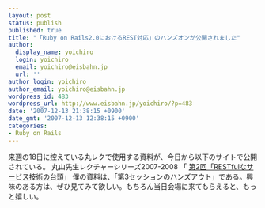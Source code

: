 ```yaml
---
layout: post
status: publish
published: true
title: "「Ruby on Rails2.0におけるREST対応」のハンズオンが公開されました"
author:
  display_name: yoichiro
  login: yoichiro
  email: yoichiro@eisbahn.jp
  url: ''
author_login: yoichiro
author_email: yoichiro@eisbahn.jp
wordpress_id: 483
wordpress_url: http://www.eisbahn.jp/yoichiro/?p=483
date: '2007-12-13 21:38:15 +0900'
date_gmt: '2007-12-13 12:38:15 +0900'
categories:
- Ruby on Rails
---
```


来週の18日に控えている丸レクで使用する資料が、今日から以下のサイトで公開されている。
丸山先生レクチャーシリーズ2007-2008
「
[第2回「RESTfulなサービス技術の台頭](http://www.c-sq.com/modules/article/article131.html)」
僕の資料は、「第3セッションのハンズアウト」である。興味のある方は、ぜひ見てみて欲しい。もちろん当日会場に来てもらえると、もっと嬉しい。
